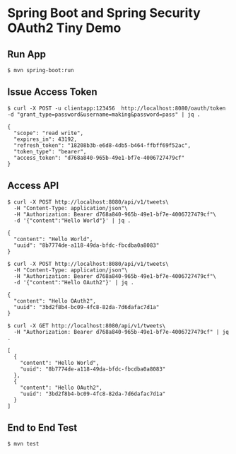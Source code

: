 # Spring Boot and Spring Security OAuth2 Tiny Demo


## Run App

    $ mvn spring-boot:run

## Issue Access Token

    $ curl -X POST -u clientapp:123456  http://localhost:8080/oauth/token -d "grant_type=password&username=making&password=pass" | jq .
    
    {
      "scope": "read write",
      "expires_in": 43192,
      "refresh_token": "18208b3b-e6d8-4db5-b464-ffbff69f52ac",
      "token_type": "bearer",
      "access_token": "d768a840-965b-49e1-bf7e-4006727479cf"
    }

## Access API

    $ curl -X POST http://localhost:8080/api/v1/tweets\
      -H "Content-Type: application/json"\
      -H "Authorization: Bearer d768a840-965b-49e1-bf7e-4006727479cf"\
      -d '{"content":"Hello World"}' | jq .
    
    {
      "content": "Hello World",
      "uuid": "8b7774de-a118-49da-bfdc-fbcdba0a8083"
    }
    
    $ curl -X POST http://localhost:8080/api/v1/tweets\
      -H "Content-Type: application/json"\
      -H "Authorization: Bearer d768a840-965b-49e1-bf7e-4006727479cf"\
      -d '{"content":"Hello OAuth2"}' | jq .
    
    {
      "content": "Hello OAuth2",
      "uuid": "3bd2f8b4-bc09-4fc8-82da-7d6dafac7d1a"
    }
    
    $ curl -X GET http://localhost:8080/api/v1/tweets\
      -H "Authorization: Bearer d768a840-965b-49e1-bf7e-4006727479cf" | jq .
      
    [
      {
        "content": "Hello World",
        "uuid": "8b7774de-a118-49da-bfdc-fbcdba0a8083"
      },
      {
        "content": "Hello OAuth2",
        "uuid": "3bd2f8b4-bc09-4fc8-82da-7d6dafac7d1a"
      }
    ]

## End to End Test

    $ mvn test
